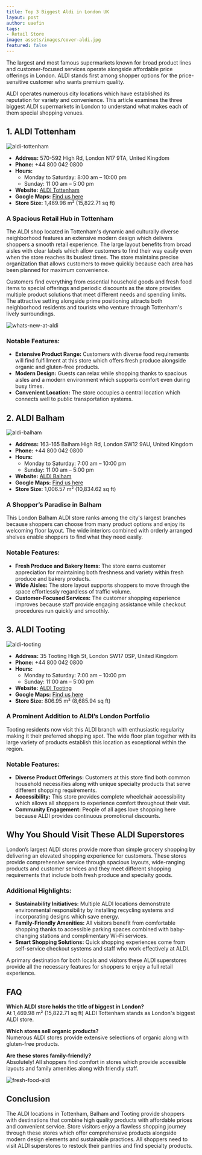 ```yaml
---
title: Top 3 Biggest Aldi in London UK
layout: post
author: uaefin
tags:
- Retail Store
image: assets/images/cover-aldi.jpg
featured: false
---
```


The largest and most famous supermarkets known for broad product lines and customer-focused services operate alongside affordable price offerings in London. ALDI stands first among shopper options for the price-sensitive customer who wants premium quality.

ALDI operates numerous city locations which have established its reputation for variety and convenience. This article examines the three biggest ALDI supermarkets in London to understand what makes each of them special shopping venues.

## 1. ALDI Tottenham

![aldi-tottenham](https://retailradar.org/wp-content/uploads/2025/01/ALDI-Tottenham.jpg)

- **Address:** 570-592 High Rd, London N17 9TA, United Kingdom
- **Phone:** +44 800 042 0800
- **Hours:**  
  - Monday to Saturday: 8:00 am – 10:00 pm  
  - Sunday: 11:00 am – 5:00 pm  
- **Website:** [ALDI Tottenham](https://stores.aldi.co.uk/london/tottenham/570-592-high-road)
- **Google Maps:** [Find us here](https://maps.app.goo.gl/PhWxEvXSDN1cnEBL9)
- **Store Size:** 1,469.98 m² (15,822.71 sq ft)

### A Spacious Retail Hub in Tottenham
The ALDI shop located in Tottenham's dynamic and culturally diverse neighborhood features an extensive modern design which delivers shoppers a smooth retail experience. The large layout benefits from broad aisles with clear labels which allow customers to find their way easily even when the store reaches its busiest times. The store maintains precise organization that allows customers to move quickly because each area has been planned for maximum convenience.

Customers find everything from essential household goods and fresh food items to special offerings and periodic discounts as the store provides multiple product solutions that meet different needs and spending limits. The attractive setting alongside prime positioning attracts both neighborhood residents and tourists who venture through Tottenham's lively surroundings.

![whats-new-at-aldi](https://retailradar.org/wp-content/uploads/2025/01/Whats-New-at-ALDI.jpg)

### Notable Features:
- **Extensive Product Range:** Customers with diverse food requirements will find fulfillment at this store which offers fresh produce alongside organic and gluten-free products.
- **Modern Design:** Guests can relax while shopping thanks to spacious aisles and a modern environment which supports comfort even during busy times.
- **Convenient Location:** The store occupies a central location which connects well to public transportation systems.

## 2. ALDI Balham

![aldi-balham](https://retailradar.org/wp-content/uploads/2025/01/ALDI-Balham.jpg)

- **Address:** 163-165 Balham High Rd, London SW12 9AU, United Kingdom
- **Phone:** +44 800 042 0800
- **Hours:**  
  - Monday to Saturday: 7:00 am – 10:00 pm  
  - Sunday: 11:00 am – 5:00 pm  
- **Website:** [ALDI Balham](https://stores.aldi.co.uk/london/london/163-165-balham-high-road)
- **Google Maps:** [Find us here](https://maps.app.goo.gl/Ve7D4yAkWQRTevkZ9)
- **Store Size:** 1,006.57 m² (10,834.62 sq ft)

### A Shopper’s Paradise in Balham
This London Balham ALDI store ranks among the city's largest branches because shoppers can choose from many product options and enjoy its welcoming floor layout. The wide interiors combined with orderly arranged shelves enable shoppers to find what they need easily.

### Notable Features:
- **Fresh Produce and Bakery Items:** The store earns customer appreciation for maintaining both freshness and variety within fresh produce and bakery products.
- **Wide Aisles:** The store layout supports shoppers to move through the space effortlessly regardless of traffic volume.
- **Customer-Focused Services:** The customer shopping experience improves because staff provide engaging assistance while checkout procedures run quickly and smoothly.

## 3. ALDI Tooting

![aldi-tooting](https://retailradar.org/wp-content/uploads/2025/01/ALDI-Tooting.jpg)

- **Address:** 35 Tooting High St, London SW17 0SP, United Kingdom
- **Phone:** +44 800 042 0800
- **Hours:**  
  - Monday to Saturday: 7:00 am – 10:00 pm  
  - Sunday: 11:00 am – 5:00 pm  
- **Website:** [ALDI Tooting](https://stores.aldi.co.uk/london/tooting/35-tooting-high-street)
- **Google Maps:** [Find us here](https://maps.app.goo.gl/tKWsFw95DSD8Tmsk8)
- **Store Size:** 806.95 m² (8,685.94 sq ft)

### A Prominent Addition to ALDI’s London Portfolio
Tooting residents now visit this ALDI branch with enthusiastic regularity making it their preferred shopping spot. The wide floor plan together with its large variety of products establish this location as exceptional within the region.

### Notable Features:
- **Diverse Product Offerings:** Customers at this store find both common household necessities along with unique specialty products that serve different shopping requirements.
- **Accessibility:** This store provides complete wheelchair accessibility which allows all shoppers to experience comfort throughout their visit.
- **Community Engagement:** People of all ages love shopping here because ALDI provides continuous promotional discounts.

## Why You Should Visit These ALDI Superstores
London’s largest ALDI stores provide more than simple grocery shopping by delivering an elevated shopping experience for customers. These stores provide comprehensive service through spacious layouts, wide-ranging products and customer services and they meet different shopping requirements that include both fresh produce and specialty goods.

### Additional Highlights:
- **Sustainability Initiatives:** Multiple ALDI locations demonstrate environmental responsibility by installing recycling systems and incorporating designs which save energy.
- **Family-Friendly Amenities:** All visitors benefit from comfortable shopping thanks to accessible parking spaces combined with baby-changing stations and complimentary Wi-Fi services.
- **Smart Shopping Solutions:** Quick shopping experiences come from self-service checkout systems and staff who work effectively at ALDI.

A primary destination for both locals and visitors these ALDI superstores provide all the necessary features for shoppers to enjoy a full retail experience.

## FAQ
**Which ALDI store holds the title of biggest in London?**  
At 1,469.98 m² (15,822.71 sq ft) ALDI Tottenham stands as London's biggest ALDI store.

**Which stores sell organic products?**  
Numerous ALDI stores provide extensive selections of organic along with gluten-free products.

**Are these stores family-friendly?**  
Absolutely! All shoppers find comfort in stores which provide accessible layouts and family amenities along with friendly staff.

![fresh-food-aldi](https://retailradar.org/wp-content/uploads/2025/01/Fresh-Food-ALDI.jpg)

## Conclusion
The ALDI locations in Tottenham, Balham and Tooting provide shoppers with destinations that combine high quality products with affordable prices and convenient service. Store visitors enjoy a flawless shopping journey through these stores which offer comprehensive products alongside modern design elements and sustainable practices. All shoppers need to visit ALDI superstores to restock their pantries and find specialty products.
